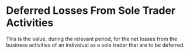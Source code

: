 # Deferred Losses From Sole Trader Activities
This is the value, during the relevant period, for the net losses from the business activities of an individual as a sole trader that are to be deferred.